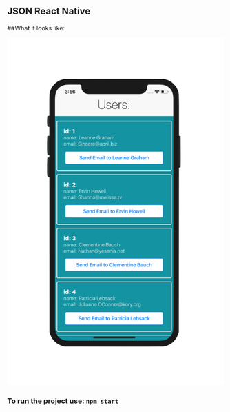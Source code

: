 
## JSON React Native

##What it looks like:

![ScreenShot](https://github.com/devalparikh/ReactNativeJsonRender/blob/master/ScreenshotofJsonReader.png?raw=true)

### To run the project use: `npm start`
